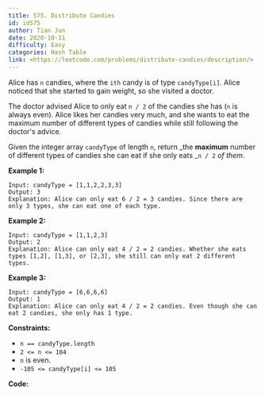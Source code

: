 ```yaml
---
title: 575. Distribute Candies
id: id575
author: Tian Jun
date: 2020-10-31
difficulty: Easy
categories: Hash Table
link: <https://leetcode.com/problems/distribute-candies/description/>
---
```


Alice has `n` candies, where the `ith` candy is of type `candyType[i]`. Alice
noticed that she started to gain weight, so she visited a doctor.

The doctor advised Alice to only eat `n / 2` of the candies she has (`n` is
always even). Alice likes her candies very much, and she wants to eat the
maximum number of different types of candies while still following the
doctor's advice.

Given the integer array `candyType` of length `n`, return _the **maximum**
number of different types of candies she can eat if she only eats _`n / 2` _of
them_.



**Example 1:**
            
	Input: candyType = [1,1,2,2,3,3]    
	Output: 3    
	Explanation: Alice can only eat 6 / 2 = 3 candies. Since there are only 3 types, she can eat one of each type.    

**Example 2:**
            
	Input: candyType = [1,1,2,3]    
	Output: 2    
	Explanation: Alice can only eat 4 / 2 = 2 candies. Whether she eats types [1,2], [1,3], or [2,3], she still can only eat 2 different types.    

**Example 3:**
            
	Input: candyType = [6,6,6,6]    
	Output: 1    
	Explanation: Alice can only eat 4 / 2 = 2 candies. Even though she can eat 2 candies, she only has 1 type.    



**Constraints:**

  * `n == candyType.length`
  * `2 <= n <= 104`
  * `n` is even.
  * `-105 <= candyType[i] <= 105`


**Code:**
